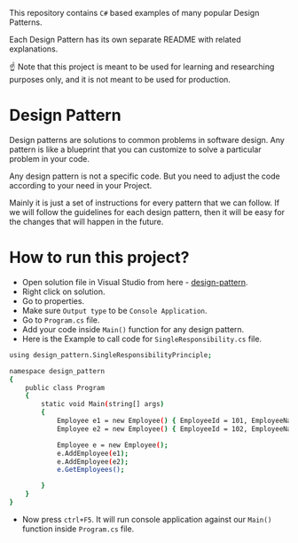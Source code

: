 This repository contains ```C#``` based examples of many popular Design Patterns.

Each Design Pattern has its own separate README with related explanations.

☝ Note that this project is meant to be used for learning and researching purposes only, and it is not meant to be used for production.

# Design Pattern
Design patterns are solutions to common problems in software design. Any pattern is like a blueprint that you can customize to solve a particular problem in your code.

Any design pattern is not a specific code. But you need to adjust the code according to your need in your Project.

Mainly it is just a set of instructions for every pattern that we can follow. If we will follow the guidelines for each design pattern, then it will be easy for the changes that will happen in the future.

# How to run this project?
- Open solution file in Visual Studio from here - [design-pattern](https://github.com/jay191193/design-pattern/blob/main/design-pattern/design-pattern.sln).
- Right click on solution. 
- Go to properties.
- Make sure ```Output type``` to be ```Console Application```.
- Go to ```Program.cs``` file.
- Add your code inside ```Main()``` function for any design pattern.
- Here is the Example to call code for ```SingleResponsibility.cs``` file.
```sh
using design_pattern.SingleResponsibilityPrinciple;

namespace design_pattern
{
    public class Program
    {
        static void Main(string[] args)
        {
            Employee e1 = new Employee() { EmployeeId = 101, EmployeeName = "Jay Ponkia",  DepartmentId = 1};
            Employee e2 = new Employee() { EmployeeId = 102, EmployeeName = "Neel Ponkia",  DepartmentId = 2};

            Employee e = new Employee();
            e.AddEmployee(e1);
            e.AddEmployee(e2);
            e.GetEmployees();

        }
    }
}
```
- Now press ```ctrl+F5```. It will run console application against our ```Main()``` function inside ```Program.cs``` file.
